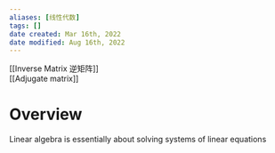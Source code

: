```yaml
---
aliases: [线性代数]
tags: [] 
date created: Mar 16th, 2022
date modified: Aug 16th, 2022
---
```

[[Inverse Matrix 逆矩阵]]  
[[Adjugate matrix]]

# Overview
Linear algebra is essentially about solving systems of linear equations